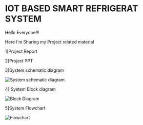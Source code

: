 # IOT BASED SMART REFRIGERAT SYSTEM

Hello Everyone!!!

Here I'm Sharing my Project related material

1]Project Report

2]Project PPT

3]System schematic diagram

![System schematic diagram](https://user-images.githubusercontent.com/83265622/135473023-a4d686a7-dda4-4861-aeba-790bdb9ca196.jpeg)

4] System Block diagram

![Block Diagram](https://user-images.githubusercontent.com/83265622/135473137-c527c0aa-ff4b-4319-9411-02eb5f68980e.jpg)

5]System Flowchart

![Flowchart](https://user-images.githubusercontent.com/83265622/135472182-b9c4a43f-4c86-4212-b878-d5bc1347603c.jpeg)
